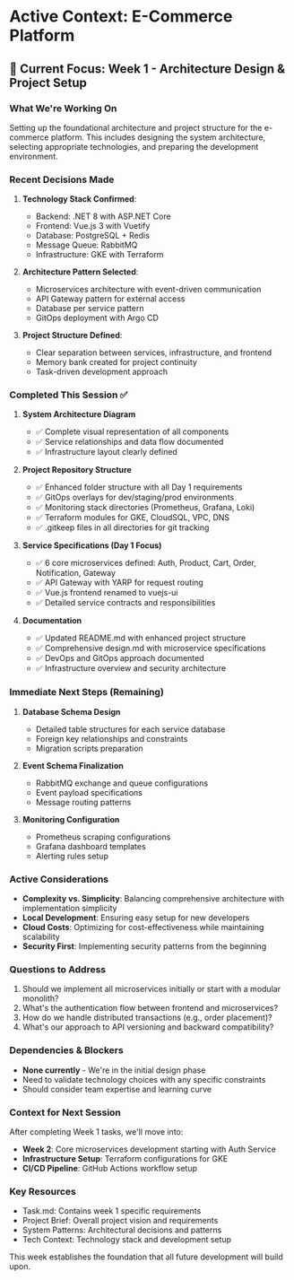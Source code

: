 # Active Context: E-Commerce Platform

## 🎯 Current Focus: Week 1 - Architecture Design & Project Setup

### What We're Working On
Setting up the foundational architecture and project structure for the e-commerce platform. This includes designing the system architecture, selecting appropriate technologies, and preparing the development environment.

### Recent Decisions Made
1. **Technology Stack Confirmed**:
   - Backend: .NET 8 with ASP.NET Core
   - Frontend: Vue.js 3 with Vuetify
   - Database: PostgreSQL + Redis
   - Message Queue: RabbitMQ
   - Infrastructure: GKE with Terraform

2. **Architecture Pattern Selected**:
   - Microservices architecture with event-driven communication
   - API Gateway pattern for external access
   - Database per service pattern
   - GitOps deployment with Argo CD

3. **Project Structure Defined**:
   - Clear separation between services, infrastructure, and frontend
   - Memory bank created for project continuity
   - Task-driven development approach

### Completed This Session ✅
1. **System Architecture Diagram**
   - ✅ Complete visual representation of all components
   - ✅ Service relationships and data flow documented
   - ✅ Infrastructure layout clearly defined

2. **Project Repository Structure**
   - ✅ Enhanced folder structure with all Day 1 requirements
   - ✅ GitOps overlays for dev/staging/prod environments
   - ✅ Monitoring stack directories (Prometheus, Grafana, Loki)
   - ✅ Terraform modules for GKE, CloudSQL, VPC, DNS
   - ✅ .gitkeep files in all directories for git tracking

3. **Service Specifications (Day 1 Focus)**
   - ✅ 6 core microservices defined: Auth, Product, Cart, Order, Notification, Gateway
   - ✅ API Gateway with YARP for request routing
   - ✅ Vue.js frontend renamed to vuejs-ui
   - ✅ Detailed service contracts and responsibilities

4. **Documentation**
   - ✅ Updated README.md with enhanced project structure
   - ✅ Comprehensive design.md with microservice specifications
   - ✅ DevOps and GitOps approach documented
   - ✅ Infrastructure overview and security architecture

### Immediate Next Steps (Remaining)
1. **Database Schema Design**
   - Detailed table structures for each service database
   - Foreign key relationships and constraints
   - Migration scripts preparation

2. **Event Schema Finalization**
   - RabbitMQ exchange and queue configurations
   - Event payload specifications
   - Message routing patterns

3. **Monitoring Configuration**
   - Prometheus scraping configurations
   - Grafana dashboard templates
   - Alerting rules setup

### Active Considerations
- **Complexity vs. Simplicity**: Balancing comprehensive architecture with implementation simplicity
- **Local Development**: Ensuring easy setup for new developers
- **Cloud Costs**: Optimizing for cost-effectiveness while maintaining scalability
- **Security First**: Implementing security patterns from the beginning

### Questions to Address
1. Should we implement all microservices initially or start with a modular monolith?
2. What's the authentication flow between frontend and microservices?
3. How do we handle distributed transactions (e.g., order placement)?
4. What's our approach to API versioning and backward compatibility?

### Dependencies & Blockers
- **None currently** - We're in the initial design phase
- Need to validate technology choices with any specific constraints
- Should consider team expertise and learning curve

### Context for Next Session
After completing Week 1 tasks, we'll move into:
- **Week 2**: Core microservices development starting with Auth Service
- **Infrastructure Setup**: Terraform configurations for GKE
- **CI/CD Pipeline**: GitHub Actions workflow setup

### Key Resources
- Task.md: Contains week 1 specific requirements
- Project Brief: Overall project vision and requirements
- System Patterns: Architectural decisions and patterns
- Tech Context: Technology stack and development setup

This week establishes the foundation that all future development will build upon. 